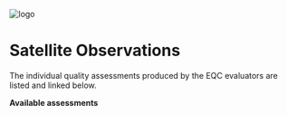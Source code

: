 ![logo](../LogoLine_horizon_C3S.png)

# Satellite Observations

The individual quality assessments produced by the EQC evaluators are listed and linked below.

**Available assessments**

```{tableofcontents}
```
